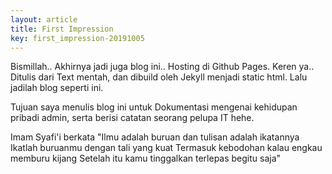 ```yaml
---
layout: article
title: First Impression
key: first_impression-20191005
---
```

Bismillah..
Akhirnya jadi juga blog ini.. Hosting di Github Pages. Keren ya..
Ditulis dari Text mentah, dan dibuild oleh Jekyll menjadi static html. Lalu jadilah blog seperti ini.

Tujuan saya menulis blog ini untuk Dokumentasi mengenai kehidupan pribadi admin, serta berisi catatan
seorang pelupa IT hehe.

Imam Syafi'i berkata
"Ilmu adalah buruan dan tulisan adalah ikatannya
Ikatlah buruanmu dengan tali yang kuat
Termasuk kebodohan kalau engkau memburu kijang
Setelah itu kamu tinggalkan terlepas begitu saja"

